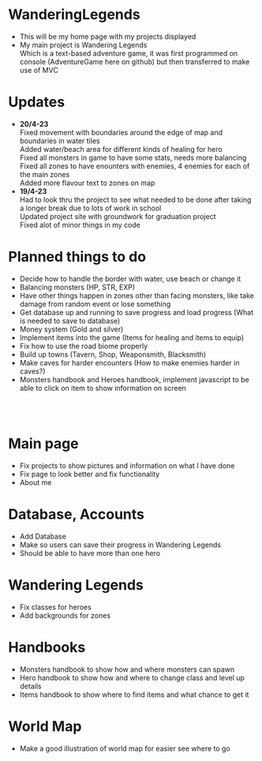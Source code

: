# WanderingLegends
- This will be my home page with my projects displayed
- My main project is Wandering Legends <br>
  Which is a text-based adventure game, it was first programmed on console (AdventureGame here on github) but then transferred to make use of MVC

# Updates
- <b>20/4-23</b><br>
  Fixed movement with boundaries around the edge of map and boundaries in water tiles <br>
  Added water/beach area for different kinds of healing for hero <br>
  Fixed all monsters in game to have some stats, needs more balancing <br>
  Fixed all zones to have enounters with enemies, 4 enemies for each of the main zones <br>
  Added more flavour text to zones on map
- <b>19/4-23</b><br>
  Had to look thru the project to see what needed to be done after taking a longer break due to lots of work in school <br>
  Updated project site with groundwork for graduation project <br>
  Fixed alot of minor things in my code
  
# Planned things to do
- Decide how to handle the border with water, use beach or change it
- Balancing monsters (HP, STR, EXP)
- Have other things happen in zones other than facing monsters, like take damage from random event or lose something
- Get database up and running to save progress and load progress (What is needed to save to database)
- Money system (Gold and silver)
- Implement items into the game (Items for healing and items to equip)
- Fix how to use the road biome properly
- Build up towns (Tavern, Shop, Weaponsmith, Blacksmith)
- Make caves for harder encounters (How to make enemies harder in caves?)
- Monsters handbook and Heroes handbook, implement javascript to be able to click on item to show information on screen
<br>
<br>

# Main page
- Fix projects to show pictures and information on what I have done
- Fix page to look better and fix functionality
- About me <br>

# Database, Accounts
- Add Database
- Make so users can save their progress in Wandering Legends
- Should be able to have more than one hero

# Wandering Legends
- Fix classes for heroes
- Add backgrounds for zones

# Handbooks
- Monsters handbook to show how and where monsters can spawn
- Hero handbook to show how and where to change class and level up details
- Items handbook to show where to find items and what chance to get it

# World Map
- Make a good illustration of world map for easier see where to go

